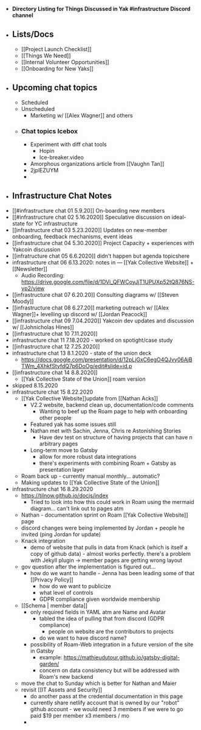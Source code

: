 - __Directory Listing for Things Discussed in Yak #infrastructure Discord channel__
- ## Lists/Docs
    - [[Project Launch Checklist]]
    - [[Things We Need]]
    - [[Internal Volunteer Opportunities]]
    - [[Onboarding for New Yaks]]
- ## Upcoming chat topics
    - Scheduled
    - Unscheduled
        - Marketing w/ [[Alex Wagner]] and others
    - ### Chat topics Icebox
        - Experiment with diff chat tools 
            - Hopin
            - Ice-breaker.video 
        - Amorphous organizations article from [[Vaughn Tan]]
        - 2jplEZUYM
        - 
- ## Infrastructure Chat Notes
- [[#infrastructure chat 01 5.9.20]] On-boarding new members
- [[#infrastructure chat 02 5.16.2020]] Speculative discussion on ideal-state for YC infrastructure
- [[infrastructure chat 03 5.23.2020]] Updates on new-member onboarding, feedback mechanisms, event ideas
- [[infrastructure chat 04 5.30.2020]] Project Capacity + experiences with Yakcoin discussion
- [[infratructure chat 05 6.6.2020]] didn't happen but agenda topicshere
- infrastructure chat 06 6.13.2020: notes in — [[Yak Collective Website]] + [[Newsletter]]
    - Audio Recording: https://drive.google.com/file/d/1DVi_QFWCoyJjT1UPUXp52tQ876NS-vp2/view
- [[infrastructure chat 07 6.20.20]] Consulting diagrams w/ [[Steven Moody]]
- [[infrastructure chat 08 6.27.20]] marketing outreach w/ [[Alex Wagner]]+ levelling up discord w/ [[Jordan Peacock]]
- [[infrastructure chat 09 7.04.2020]] Yakcoin dev updates and discussion w/ [[Johnicholas Hines]]
- [[infrastructure chat 10 7.11.2020]] 
- infrastructure chat 11 7.18.2020  - worked on spotight/case study 
- [[infrastructure chat 12 7.25.2020]] 
- infrastructure chat 13 8.1.2020 - state of the union deck
    - https://docs.google.com/presentation/d/12pLjGxC6egO4QJvy06AjBTWm_4XhkfStyfdQ7p6DoOg/edit#slide=id.p
- [[infrastructure chat 14 8.8.2020]]
    - [[Yak Collective State of the Union]] roam version
- skipped 8.15.2020
- infrastructure chat 15 8.22.2020 
    - [[Yak Collective Website]]update from [[Nathan Acks]]
        - V2.2 website, backend clean up, documentation/code comments
            - Wanting to beef up the Roam page to help with onboarding other people 
        - Featured yak has some issues still
        - Nathan met with Sachin, Jenna, Chris re Astonishing Stories
            - Have dev test on structure of having projects that can have n arbitrary pages
        - Long-term move to Gatsby
            - allow for more robust data integrations
            - there's experiments with combining Roam + Gatsby as presentation layer
    - Roam back up - currently manual monthly... automatic? 
    - Making updates to [[Yak Collective State of the Union]]
- infrastructure chat 16 8.29.2020 
    - https://tilnow.github.io/docjs/index
        - Tried to look into how this could work in Roam using the mermaid diagram... can't link out to pages atm
    - Nathan - documentation sprint on Roam  [[Yak Collective Website]] page
    - discord changes were being implemented by Jordan + people he invited (ping Jordan for update)
    - Knack integration 
        - demo of website that pulls in data from Knack (which is itself a copy of github data) - almost works perfectly. there's a problem with Jekyll plugin -> member pages are getting wrong layout
    - gov question after the implementation is figured out... 
        - how do we want to handle - Jenna has been leading some of that [[Privacy Policy]]
            - how do we want to publicize
            - what level of controls
            - GDPR compliance given worldwide membership
    - [[Schema | member data]]
        - only required fields in YAML atm are Name and Avatar
            - tabled the idea of pulling that from discord (GDPR compliance)
                - people on website are the contributors to projects
            - do we want to have discord name? 
        - possibility of Roam-Web integration in a future version of the site in Gatsby
            - example: https://mathieudutour.github.io/gatsby-digital-garden/
            - concern on data consistency but will be addressed with Roam's new backend
    - move the chat to Sunday which is better for Nathan and Maier
    - revisit [[IT Assets and Security]]
        - do another pass at the credential documentation in this page
        - currently share netlify account that is owned by our "robot" github account - we would need 3 members if we were to go paid $19 per member x3 members / mo
        - 

